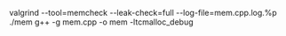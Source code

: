 valgrind --tool=memcheck --leak-check=full  --log-file=mem.cpp.log.%p ./mem
g++ -g mem.cpp -o mem -ltcmalloc_debug
